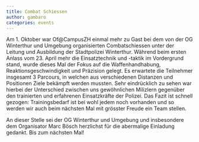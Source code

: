 ```yaml
---
title: Combat Schiessen
author: gambaro
categories: events
---
```


Am 1. Oktober war Of@CampusZH einmal mehr zu Gast bei dem von der OG Winterthur
und Umgebung organisierten Combatschiessen unter der Leitung und Ausbildung der
Stadtpolizei Winterthur. W&auml;hrend beim ersten Anlass vom 23. April mehr die
Einsatztechnik und -taktik im Vordergrund stand, wurde dieses Mal der Fokus auf
die Waffenhandhabung, Reaktionsgeschwindigkeit und Pr&auml;zision gelegt. Es
erwartete die Teilnehmer insgesamt 3 Parcours, in welchen aus verschiedenen
Distanzen und Positionen Ziele bek&auml;mpft werden mussten. Sehr
eindr&uuml;cklich zu sehen war hierbei der Unterschied zwischen uns
gew&ouml;hnlichen Milizlern gegen&uuml;ber den trainierten und erfahrenen
Einsatzkr&auml;fte der Polizei. Das Fazit ist schnell gezogen: Trainingsbedarf
ist bei wohl jedem noch vorhanden und so werden wir auch beim n&auml;chsten Mal
mit gr&ouml;sster Freude ein Team stellen.
 
An dieser Stelle sei der OG Winterthur und Umgebung und insbesondere dem
Organisator Marc B&ouml;sch herzlichst für die abermalige Einladung gedankt.
Bis zum n&auml;chsten Mal!

